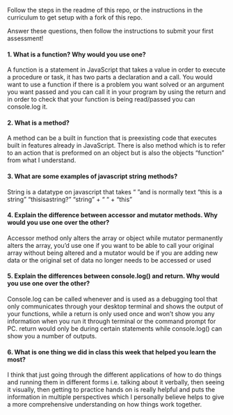 Follow the steps in the readme of this repo, or the instructions in the curriculum to get setup with a fork of this repo.

Answer these questions, then follow the instructions to submit your first assessment!

#### 1. What is a function? Why would you use one?
A function is a statement in JavaScript that takes a value in order to execute a procedure or task, it has two parts a declaration and a call. You would want to use a function if there is a problem you want solved or an argument you want passed and you can call it in your program by using the return and in order to check that your function is being read/passed you can console.log it.   
#### 2. What is a method?
A method can be a built in function that is preexisting code that executes built in features already in JavaScript. There is also method which is to refer to an action that is preformed on an object but is also the objects “function” from what I understand.
#### 3. What are some examples of javascript string methods?
String is a datatype on javascript that takes “  ”and is normally text
“this is a string”
“thisisastring?”
“string” + “ “ + “this”
#### 4. Explain the difference between accessor and mutator methods. Why would you use one over the other?
Accessor method only alters the array or object while mutator permanently alters the array, you’d use one if you want to be able to call your original array without being altered and a mutator would be if you are adding new data or the original set of data no longer needs to be accessed or used
#### 5. Explain the differences between console.log() and return. Why would you use one over the other?
Console.log can be called whenever and is used as a debugging tool that only communicates through your desktop terminal and shows the output of your functions, while a return is only used once and won’t show you any information when you run it through terminal or the command prompt for PC.
return would only be during certain statements while console.log() can show you a number of outputs.
#### 6. What is one thing we did in class this week that helped you learn the most?
I think that just going through the different applications of how to do things and running them in different forms i.e. talking about it verbally, then seeing it visually, then getting to practice hands on is really helpful and puts the information in multiple perspectives which I personally believe helps to give a more comprehensive understanding on how things work together.
